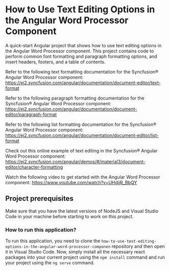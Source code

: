 # How to Use Text Editing Options in the Angular Word Processor Component

A quick-start Angular project that shows how to use text editing options in the Angular Word Processor component. This project contains code to perform common font formatting and paragraph formatting options, and insert headers, footers, and a table of contents.

Refer to the following text formatting documentation for the Syncfusion&reg; Angular Word Processor component: 
https://ej2.syncfusion.com/angular/documentation/document-editor/text-format

Refer to the following paragraph formatting documentation for the Syncfusion&reg; Angular Word Processor component: 
https://ej2.syncfusion.com/angular/documentation/document-editor/paragraph-format 

Refer to the following list formatting documentation for the Syncfusion&reg; Angular Word Processor component: 
https://ej2.syncfusion.com/angular/documentation/document-editor/list-format

Check out this online example of text editing in the Syncfusion&reg; Angular Word Processor component:
https://ej2.syncfusion.com/angular/demos/#/material3/document-editor/character-formatting 

Watch the following video to get started with the Angular Word Processor component:
https://www.youtube.com/watch?v=UHdjjR_BbQY  

## Project prerequisites

Make sure that you have the latest versions of NodeJS and Visual Studio Code in your machine before starting to work on this project.

### How to run this application?

To run this application, you need to clone the `how-to-use-text-editing-options-in-the-angular-word-processor-componen` repository and then open it in Visual Studio Code. Now, simply install all the necessary react packages into your current project using the `npm install` command and run your project using the `ng serve` command.
